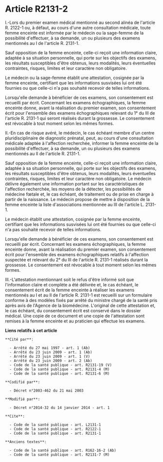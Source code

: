 # Article R2131-2

I.-Lors du premier examen médical mentionné au second alinéa de l'article R. 2122-1 ou, à défaut, au cours d'une autre
consultation médicale, toute femme enceinte est informée par le médecin ou la sage-femme de la possibilité d'effectuer, à sa
demande, un ou plusieurs des examens mentionnés au I de l'article R. 2131-1. 

Sauf opposition de la femme enceinte, celle-ci reçoit une information claire, adaptée à sa situation personnelle, qui porte
sur les objectifs des examens, les résultats susceptibles d'être obtenus, leurs modalités, leurs éventuelles contraintes,
risques, limites et leur caractère non obligatoire. 

Le médecin ou la sage-femme établit une attestation, cosignée par la femme enceinte, certifiant que les informations
susvisées lui ont été fournies ou que celle-ci n'a pas souhaité recevoir de telles informations. 

Lorsqu'elle demande à bénéficier de ces examens, son consentement est recueilli par écrit. Concernant les examens
échographiques, la femme enceinte donne, avant la réalisation du premier examen, son consentement écrit pour l'ensemble des
examens échographiques relevant du 1° du III de l'article R. 2131-1 qui seront réalisés durant la grossesse. Le consentement
est révocable à tout moment selon les mêmes formes. 

II.-En cas de risque avéré, le médecin, le cas échéant membre d'un centre pluridisciplinaire de diagnostic prénatal, peut, au
cours d'une consultation médicale adaptée à l'affection recherchée, informer la femme enceinte de la possibilité d'effectuer,
à sa demande, un ou plusieurs des examens mentionnés au II de l'article R. 2131-1. 

Sauf opposition de la femme enceinte, celle-ci reçoit une information claire, adaptée à sa situation personnelle, qui porte
sur les objectifs des examens, les résultats susceptibles d'être obtenus, leurs modalités, leurs éventuelles contraintes,
risques, limites et leur caractère non obligatoire. Le médecin délivre également une information portant sur les
caractéristiques de l'affection recherchée, les moyens de la détecter, les possibilités de médecine fœtale et, le cas
échéant, de traitement ou de prise en charge à partir de la naissance. Le médecin propose de mettre à disposition de la femme
enceinte la liste d'associations mentionnée au III de l'article L. 2131-1. 

Le médecin établit une attestation, cosignée par la femme enceinte, certifiant que les informations susvisées lui ont été
fournies ou que celle-ci n'a pas souhaité recevoir de telles informations. 

Lorsqu'elle demande à bénéficier de ces examens, son consentement est recueilli par écrit. Concernant les examens
échographiques, la femme enceinte donne, avant la réalisation du premier examen, son consentement écrit pour l'ensemble des
examens échographiques relatifs à l'affection suspectée et relevant du 2° du III de l'article R. 2131-1 réalisés durant la
grossesse. Le consentement est révocable à tout moment selon les mêmes formes. 

III.-L'attestation mentionnant soit le refus d'être informé soit que l'information claire et complète a été délivrée et, le
cas échéant, le consentement écrit de la femme enceinte à réaliser les examens mentionnés au I et au II de l'article R.
2131-1 est recueilli sur un formulaire conforme à des modèles fixés par arrêté du ministre chargé de la santé pris après avis
de l'Agence de la biomédecine. L'original de cette attestation et, le cas échéant, du consentement écrit est conservé dans le
dossier médical. Une copie de ce document et une copie de l'attestation sont remises à la femme enceinte et au praticien qui
effectue les examens.

**Liens relatifs à cet article**

	**Cité par**:

	  - Arrêté du 27 mai 1997 - art. 1 (Ab)
	  - Arrêté du 23 juin 2009 - art. 1 (Ab)
	  - Arrêté du 23 juin 2009 - art. 1 (V)
	  - Arrêté du 23 juin 2009 - art. 2 (Ab)
	  - Code de la santé publique - art. R2131-19 (V)
	  - Code de la santé publique - art. R2131-4 (M)
	  - Code de la santé publique - art. R2131-6 (M)

	**Codifié par**:

	  - Décret n°2003-462 du 21 mai 2003

	**Modifié par**:

	  - Décret n°2014-32 du 14 janvier 2014 - art. 1

	**Cite**:

	  - Code de la santé publique - art. L2131-1
	  - Code de la santé publique - art. R2122-1
	  - Code de la santé publique - art. R2131-1

	**Anciens textes**:

	  - Code de la santé publique - art. R162-16-2 (Ab)
	  - Code de la santé publique - art. R2131-7 (M)
